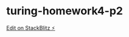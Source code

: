 # turing-homework4-p2

[Edit on StackBlitz ⚡️](https://stackblitz.com/edit/turing-homework4-p2-mnkujo)